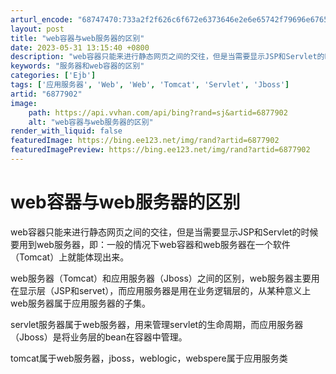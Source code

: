 ```yaml
---
arturl_encode: "68747470:733a2f2f626c6f672e6373646e2e6e65742f79696e67657669:6c2f61727469636c652f64657461696c732f36383737393032"
layout: post
title: "web容器与web服务器的区别"
date: 2023-05-31 13:15:40 +0800
description: "web容器只能来进行静态网页之间的交往，但是当需要显示JSP和Servlet的时候要"
keywords: "服务器和web容器的区别"
categories: ['Ejb']
tags: ['应用服务器', 'Web', 'Web', 'Tomcat', 'Servlet', 'Jboss']
artid: "6877902"
image:
    path: https://api.vvhan.com/api/bing?rand=sj&artid=6877902
    alt: "web容器与web服务器的区别"
render_with_liquid: false
featuredImage: https://bing.ee123.net/img/rand?artid=6877902
featuredImagePreview: https://bing.ee123.net/img/rand?artid=6877902
---
```


# web容器与web服务器的区别

web容器只能来进行静态网页之间的交往，但是当需要显示JSP和Servlet的时候要用到web服务器，即：一般的情况下web容器和web服务器在一个软件（Tomcat）上就能体现出来。

web服务器（Tomcat）和应用服务器（Jboss）之间的区别，web服务器主要用在显示层（JSP和servet），而应用服务器是用在业务逻辑层的，从某种意义上web服务器属于应用服务器的子集。

servlet服务器属于web服务器，用来管理servlet的生命周期，而应用服务器（Jboss）是将业务层的bean在容器中管理。

tomcat属于web服务器，jboss，weblogic，webspere属于应用服务类